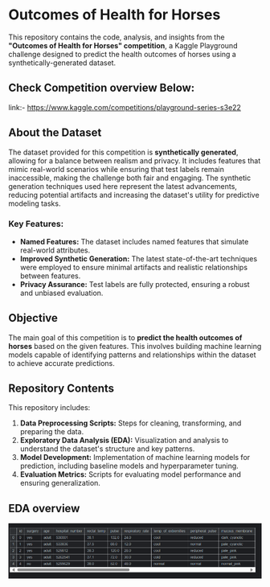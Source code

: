 
# Outcomes of Health for Horses

This repository contains the code, analysis, and insights from the **"Outcomes of Health for Horses" competition**, a Kaggle Playground challenge designed to predict the health outcomes of horses using a synthetically-generated dataset.

## Check Competition overview Below:
 link:- https://www.kaggle.com/competitions/playground-series-s3e22

## About the Dataset

The dataset provided for this competition is **synthetically generated**, allowing for a balance between realism and privacy. It includes features that mimic real-world scenarios while ensuring that test labels remain inaccessible, making the challenge both fair and engaging. The synthetic generation techniques used here represent the latest advancements, reducing potential artifacts and increasing the dataset's utility for predictive modeling tasks.

### Key Features:
- **Named Features:** The dataset includes named features that simulate real-world attributes.
- **Improved Synthetic Generation:** The latest state-of-the-art techniques were employed to ensure minimal artifacts and realistic relationships between features.
- **Privacy Assurance:** Test labels are fully protected, ensuring a robust and unbiased evaluation.

## Objective

The main goal of this competition is to **predict the health outcomes of horses** based on the given features. This involves building machine learning models capable of identifying patterns and relationships within the dataset to achieve accurate predictions.

## Repository Contents

This repository includes:
1. **Data Preprocessing Scripts:** Steps for cleaning, transforming, and preparing the data.
2. **Exploratory Data Analysis (EDA):** Visualization and analysis to understand the dataset's structure and key patterns.
3. **Model Development:** Implementation of machine learning models for prediction, including baseline models and hyperparameter tuning.
4. **Evaluation Metrics:** Scripts for evaluating model performance and ensuring generalization.

## EDA overview

![Head Data](https://github.com/adityakishor1/_EDA_Outcomes-of-Health-for-Horses-competition/blob/main/Head.png)
